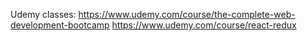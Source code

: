 Udemy classes:
https://www.udemy.com/course/the-complete-web-development-bootcamp
https://www.udemy.com/course/react-redux